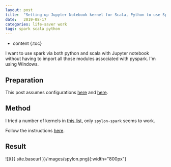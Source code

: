 ```yaml
---
layout: post
title:  "Setting up Jupyter Notebook kernel for Scala, Python to use Spark"
date:   2019-08-17
categories: life-saver work
tags: spark scala python
---
```


* content
{:toc}

I want to use spark via both python and scala with Jupyter notebook without having to import all those modules associated with pyspark. I'm using Windows.



## Preparation

This post assumes configurations [here](https://largecats.github.io/blog/2019/07/31/install-spark-on-windows/) and [here](https://largecats.github.io/blog/2019/07/31/set-up-pyspark-with-jupyter-notebook/).


## Method

I tried a number of kernels in [this list](https://github.com/jupyter/jupyter/wiki/Jupyter-kernels), only `spylon-spark` seems to work.

Follow the instructions [here](https://github.com/Valassis-Digital-Media/spylon-kernel).

## Result

![]({{ site.baseurl }}/images/spylon.png){:width="800px"}
